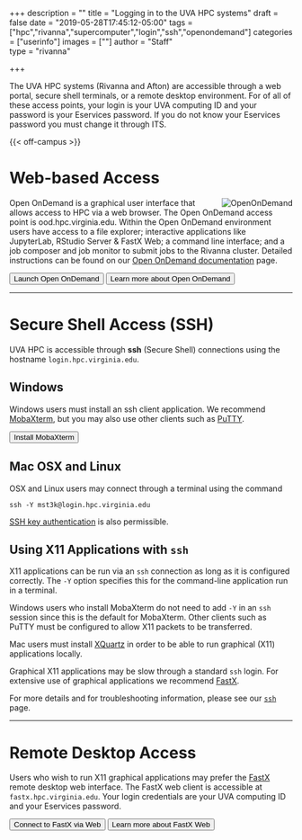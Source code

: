 +++
description = ""
title = "Logging in to the UVA HPC systems"
draft = false
date = "2019-05-28T17:45:12-05:00"
tags = ["hpc","rivanna","supercomputer","login","ssh","openondemand"]
categories = ["userinfo"]
images = [""]
author = "Staff"  
type = "rivanna"

+++

<p class=lead>The UVA HPC systems (Rivanna and Afton) are accessible through a web portal, secure shell terminals, or a remote desktop environment.  For of all of these access points, your login is your UVA computing ID and your password is your Eservices password.  If you do not know your Eservices password you must change it through ITS.</p>

{{< off-campus >}}

# Web-based Access

<img alt="OpenOnDemand" src="/images/ood.png" align="right" style="max-width:30%;">

Open OnDemand is a graphical user interface that allows access to HPC via a web browser.  The Open OnDemand access point is ood.hpc.virginia.edu.  Within the Open OnDemand environment users have access to a file explorer; interactive applications like JupyterLab, RStudio Server & FastX Web; a command line interface; and a job composer and job monitor to submit jobs to the Rivanna cluster.  Detailed instructions can be found on our [Open OnDemand documentation](/userinfo/hpc/ood/overview) page.

[<button class="btn btn-primary">Launch Open OnDemand</button>](https://ood.hpc.virginia.edu/)
[<button class="btn btn-primary">Learn more about Open OnDemand</button>](/userinfo/hpc/ood/overview/)
- - -

# Secure Shell Access (SSH)

UVA HPC is accessible through **ssh** (Secure Shell) connections using the hostname `login.hpc.virginia.edu`.

## <i class="fab fa-windows fa-1x"></i> Windows

Windows users must install an ssh client application. We recommend [MobaXterm](/userinfo/hpc/logintools/mobaxterm/), but you may also use other clients such as [PuTTY](https://www.putty.org/).

[<button class="btn btn-primary">Install MobaXterm</button>](/userinfo/hpc/logintools/mobaxterm/)

## <i class="fab fa-apple fa-1x"></i> Mac OSX and Linux

OSX and Linux users may connect through a terminal using the command

```
ssh -Y mst3k@login.hpc.virginia.edu  
```

[SSH key authentication](/userinfo/hpc/logintools/rivanna-ssh) is also permissible. 

## <i class="fas fa-terminal"></i> Using X11 Applications with `ssh`

X11 applications can be run via an `ssh` connection as long as it is configured correctly.  The `-Y` option specifies this for the command-line application run in a terminal.

Windows users who install MobaXterm do not need to add `-Y` in an `ssh` session since this is the default for MobaXterm.  Other clients such as PuTTY must be configured to allow X11 packets to be transferred. 

Mac users must install [XQuartz](https://xquartz.org) in order to be able to run graphical (X11) applications locally.  

Graphical X11 applications may be slow through a standard `ssh` login. For extensive use of graphical applications we recommend [FastX](/userinfo/hpc/logintools/fastx).

For more details and for troubleshooting information, please see our [`ssh`](/userinfo/hpc/logintools/rivanna-ssh) page.

- - -

# Remote Desktop Access

Users who wish to run X11 graphical applications may prefer the [FastX](/userinfo/hpc/logintools/fastx) remote desktop web interface.  The FastX web client is accessible at `fastx.hpc.virginia.edu`. Your login credentials are your UVA computing ID and your Eservices password.

[<button class="btn btn-primary">Connect to FastX via Web</button>](https://fastx.hpc.virginia.edu:8000/auth/ssh)
[<button class="btn btn-primary">Learn more about FastX Web</button>](/userinfo/hpc/logintools/fastx/)
